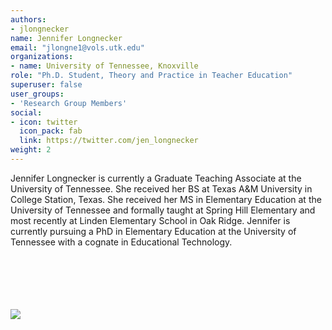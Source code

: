 ```yaml
---
authors:
- jlongnecker
name: Jennifer Longnecker
email: "jlongne1@vols.utk.edu"
organizations:
- name: University of Tennessee, Knoxville
role: "Ph.D. Student, Theory and Practice in Teacher Education"
superuser: false
user_groups:
- 'Research Group Members'
social:
- icon: twitter
  icon_pack: fab
  link: https://twitter.com/jen_longnecker
weight: 2
---
```


Jennifer Longnecker is currently a Graduate Teaching Associate at the University of Tennessee. She received her BS at Texas A&M University in College Station, Texas. She received her MS in Elementary Education at the University of Tennessee and formally taught at Spring Hill Elementary and most recently at Linden Elementary School in Oak Ridge. Jennifer is currently pursuing a PhD in Elementary Education at the University of Tennessee with a cognate in Educational Technology. 


<br>
<br>
<br>
<br>
<br>
<img src="/img/jlongnecker.jpg" style = "max-width:65%"/>
